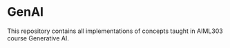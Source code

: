 # GenAI
This repository contains all implementations of concepts taught in AIML303 course Generative AI.
